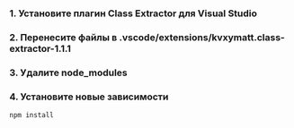 ### 1. Установите плагин Class Extractor для Visual Studio
### 2. Перенесите файлы в .vscode/extensions/kvxymatt.class-extractor-1.1.1
### 3. Удалите node_modules
### 4. Установите новые зависимости
```bash
npm install
```
